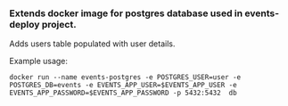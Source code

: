 ### Extends docker image for postgres database used in events-deploy project.

Adds users table populated with user details.

Example usage:

`docker run --name events-postgres -e POSTGRES_USER=user -e POSTGRES_DB=events -e EVENTS_APP_USER=$EVENTS_APP_USER -e EVENTS_APP_PASSWORD=$EVENTS_APP_PASSWORD -p 5432:5432  db`
